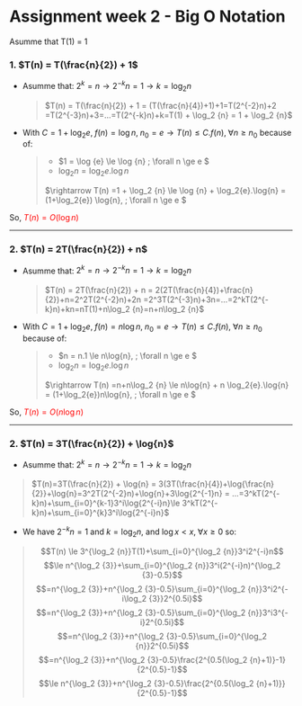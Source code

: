 # Assignment week 2 - Big O Notation
Asumme that T(1) = 1
### 1. $T(n) = T(\frac{n}{2}) + 1$
* Asumme that: $2^{k}=n \rightarrow 2^{-k}n=1 \rightarrow k = \log_2 {n}$
    > $T(n) = T(\frac{n}{2}) + 1 = (T(\frac{n}{4})+1)+1=T(2^{-2}n)+2 =T(2^{-3}n)+3=...=T(2^{-k}n)+k=T(1) + \log_2 {n} = 1 + \log_2 {n}$ 
* With $C = 1+\log_2{e} ,\; f(n) = \log {n}, \;n_0 = e \rightarrow T(n)\le C.f(n) ,\; \forall n \ge n_0$ because of:  
    > - $1 = \log {e} \le \log {n} \; \forall n \ge e $  
    > - $\log_2 {n} =\log_2{e}.\log{n}$  
    > 
    >$\rightarrow T(n) =1 + \log_2 {n} \le \log {n} + \log_2{e}.\log{n} = (1+\log_2{e}) \log{n}, \; \forall n \ge e $ 

So,  <span style="color:red">$T(n) = O(\log{n})$</span>

---
### 2. $T(n) = 2T(\frac{n}{2}) + n$
* Asumme that: $2^{k}=n \rightarrow 2^{-k}n=1 \rightarrow k = \log_2 {n}$
    > $T(n) = 2T(\frac{n}{2}) + n = 2(2T(\frac{n}{4})+\frac{n}{2})+n=2^2T(2^{-2}n)+2n =2^3T(2^{-3}n)+3n=...=2^kT(2^{-k}n)+kn=nT(1)+n\log_2 {n}=n+n\log_2 {n}$ 
* With $C = 1+\log_2{e} ,\; f(n) =n \log {n}, \;n_0 = e \rightarrow T(n)\le C.f(n) ,\; \forall n \ge n_0$ because of:  
    > - $n = n.1 \le n\log{n}, \; \forall n \ge e $  
    > - $\log_2 {n} =\log_2{e}.\log{n}$  
    > 
    >$\rightarrow T(n) =n+n\log_2 {n} \le n\log{n} + n \log_2{e}.\log{n} = (1+\log_2{e})n\log{n}, \; \forall n \ge e $ 

So,  <span style="color:red">$T(n) = O(n\log{n})$</span>

---
### 2. $T(n) = 3T(\frac{n}{2}) + \log{n}$
* Asumme that: $2^{k}=n \rightarrow 2^{-k}n=1 \rightarrow k = \log_2 {n}$
> $T(n)=3T(\frac{n}{2}) + \log{n} = 3(3T(\frac{n}{4})+\log{\frac{n}{2}}+\log{n}=3^2T(2^{-2}n)+\log{n}+3\log{2^{-1}n} = ...=3^kT(2^{-k}n)+\sum_{i=0}^{k-1}3^i\log{2^{-i}n}\le 3^kT(2^{-k}n)+\sum_{i=0}^{k}3^i\log{2^{-i}n}$
* We have $2^{-k}n=1$ and $k = \log_2 {n}$, and $\log{x} < x, \; \forall x\ge 0$ so:
> $$T(n) \le 3^{\log_2 {n}}T(1)+\sum_{i=0}^{\log_2 {n}}3^i2^{-i}n$$
>$$\le n^{\log_2 {3}}+\sum_{i=0}^{\log_2 {n}}3^i(2^{-i}n)^{\log_2 {3}-0.5}$$
>$$=n^{\log_2 {3}}+n^{\log_2 {3}-0.5}\sum_{i=0}^{\log_2 {n}}3^i2^{-i\log_2 {3}}2^{0.5i}$$
>$$=n^{\log_2 {3}}+n^{\log_2 {3}-0.5}\sum_{i=0}^{\log_2 {n}}3^i3^{-i}2^{0.5i}$$
>$$=n^{\log_2 {3}}+n^{\log_2 {3}-0.5}\sum_{i=0}^{\log_2 {n}}2^{0.5i}$$ 
>$$=n^{\log_2 {3}}+n^{\log_2 {3}-0.5}\frac{2^{0.5(\log_2 {n}+1)}-1}{2^{0.5}-1}$$
>$$\le n^{\log_2 {3}}+n^{\log_2 {3}-0.5}\frac{2^{0.5(\log_2 {n}+1)}}{2^{0.5}-1}$$